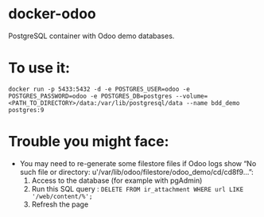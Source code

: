 # docker-odoo
PostgreSQL container with Odoo demo databases.

#  **To use it:**
`docker run -p 5433:5432 -d -e POSTGRES_USER=odoo -e POSTGRES_PASSWORD=odoo -e POSTGRES_DB=postgres --volume=<PATH_TO_DIRECTORY>/data:/var/lib/postgresql/data --name bdd_demo postgres:9`

#  **Trouble you might face:**
- You may need to re-generate some filestore files if Odoo logs show “No such file or directory: u'/var/lib/odoo/filestore/odoo_demo/cd/cd8f9...”:
    1. Access to the database (for example with pgAdmin)
    2. Run this SQL query : `DELETE FROM ir_attachment WHERE url LIKE '/web/content/%';`
    3. Refresh the page
